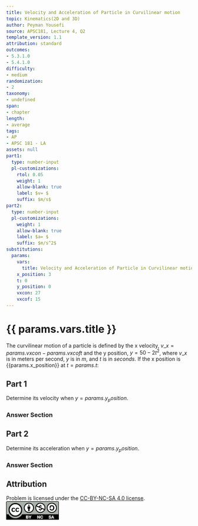 ```yaml
---
title: Velocity and Acceleration of Particle in Curvilinear motion
topic: Kinematics(2D and 3D)
author: Peyman Yousefi
source: APSC181, Lecture 4, Q2
template_version: 1.1
attribution: standard
outcomes:
- 5.3.1.0
- 5.4.1.0
difficulty:
- medium
randomization:
- 2
taxonomy:
- undefined
span:
- chapter
length:
- average
tags:
- AP
- APSC 181 - LA
assets: null
part1:
  type: number-input
  pl-customizations:
    rtol: 0.05
    weight: 1
    allow-blank: true
    label: $v= $
    suffix: $m/s$
part2:
  type: number-input
  pl-customizations:
    weight: 1
    allow-blank: true
    label: $a= $
    suffix: $m/s^2$
substitutions:
  params:
    vars:
      title: Velocity and Acceleration of Particle in Curvilinear motion
    x_position: 3
    t: 0
    y_position: 0
    vxcon: 27
    vxcof: 15
---
```

# {{ params.vars.title }}
The curvilinear motion of a particle is defined by the x velocity, $v\_{x} = {{params.vxcon}} - {{params.vxcof}}t$ and the y position, $y = 50 - 2t^2$,
where $v\_{x}$ is in meters per second, $y$ is in $m$, and $t$ is in $seconds$.
If the x position is {{params.x_position}} at $t = {{params.t}}$:

## Part 1

Determine its velocity when $y={{params.y_position}}$.

### Answer Section

## Part 2

Determine its acceleration when $y={{params.y_position}}$.

### Answer Section

## Attribution

Problem is licensed under the [CC-BY-NC-SA 4.0 license](https://creativecommons.org/licenses/by-nc-sa/4.0/).<br> ![The Creative Commons 4.0 license requiring attribution-BY, non-commercial-NC, and share-alike-SA license.](https://raw.githubusercontent.com/firasm/bits/master/by-nc-sa.png)